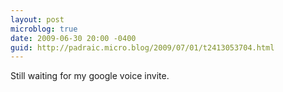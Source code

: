 ```yaml
---
layout: post
microblog: true
date: 2009-06-30 20:00 -0400
guid: http://padraic.micro.blog/2009/07/01/t2413053704.html
---
```

Still waiting for my google voice invite.
